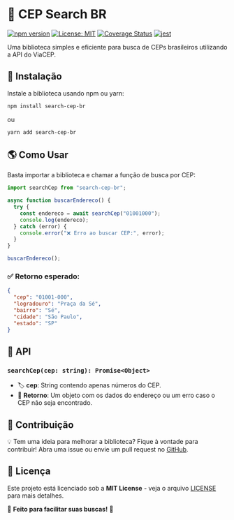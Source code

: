 # 📍 CEP Search BR

[![npm version](https://badge.fury.io/js/cep-search-br.svg)](https://badge.fury.io/js/cep-search-br)
[![License: MIT](https://img.shields.io/badge/License-MIT-yellow.svg)](https://opensource.org/licenses/MIT)
[![Coverage Status](https://coveralls.io/repos/github/Guigui3801/search-cep-br/badge.svg?branch=main)](https://coveralls.io/github/Guigui3801/search-cep-br?branch=main)
[![jest](https://jestjs.io/img/jest-badge.svg)](https://github.com/facebook/jest)

Uma biblioteca simples e eficiente para busca de CEPs brasileiros utilizando a API do ViaCEP.

## 🚀 Instalação

Instale a biblioteca usando npm ou yarn:

```sh
npm install search-cep-br
```

ou

```sh
yarn add search-cep-br
```

## 🌎 Como Usar

Basta importar a biblioteca e chamar a função de busca por CEP:

```javascript
import searchCep from "search-cep-br";

async function buscarEndereco() {
  try {
    const endereco = await searchCep("01001000");
    console.log(endereco);
  } catch (error) {
    console.error("❌ Erro ao buscar CEP:", error);
  }
}

buscarEndereco();
```

### ✅ Retorno esperado:

```json
{
  "cep": "01001-000",
  "logradouro": "Praça da Sé",
  "bairro": "Sé",
  "cidade": "São Paulo",
  "estado": "SP"
}
```

## 📌 API

### `searchCep(cep: string): Promise<Object>`

- 🏷 **cep**: String contendo apenas números do CEP.
- 🔄 **Retorno**: Um objeto com os dados do endereço ou um erro caso o CEP não seja encontrado.

## 🤝 Contribuição

💡 Tem uma ideia para melhorar a biblioteca? Fique à vontade para contribuir! Abra uma issue ou envie um pull request no [GitHub](https://github.com/seu-usuario/search-cep-br).

## 📜 Licença

Este projeto está licenciado sob a **MIT License** - veja o arquivo [LICENSE](LICENSE) para mais detalhes.

🔎 **Feito para facilitar suas buscas!** 🚀
